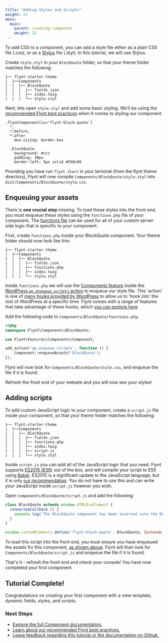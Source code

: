 ```yaml
---
title: "Adding Styles and Scripts"
weight: 22
menu:
  main:
    parent: creating-component
    weight: 22
---
```


To add CSS to a component, you can add a style file either as a plain CSS file (.css), or as a [Stylus](http://stylus-lang.com/) file (.styl). In this tutorial, we will use Stylus.

Create `style.styl` in your `BlockQuote` folder, so that your theme folder matches the following:

```
├── flynt-starter-theme
|  ├──Components
|  |  ├── BlockQuote
|  |  |  ├── fields.json
|  |  |  ├── index.twig
|  |  |  └── style.styl
```

Next, lets open `style.styl` and add some basic styling. We'll be using the [recommended Flynt best practices](/tutorials/best-practices/styles/) when it comes to styling our component.

```stylus
.flyntComponent[is='flynt-block-quote']
  *,
  *:before,
  *:after
    box-sizing: border-box

  .blockQuote
    background: #ccc
    padding: 30px
    border-left: 5px solid #558c89
```

Providing you have run `flynt start` in your terminal (from the flynt theme directory), Flynt will now compile `Components/BlockQuote/style.styl` into `dist/Components/BlockQuote/style.css`.

## Enqueuing your assets
There is **one crucial step** missing. To load these styles into the front end, you must enqueue these styles using the `functions.php` file of your component. The [functions file](/documentation/components/server-side-logic/) can be used for all of your custom server side logic that is specific to your component.

First, create `functions.php` inside your BlockQuote component. Your theme folder should now look like this:

```
├── flynt-starter-theme
|  ├──Components
|  |  ├── BlockQuote
|  |  |  ├── fields.json
|  |  |  ├── functions.php
|  |  |  ├── index.twig
|  |  |  └── style.styl
```

Inside `functions.php` we will use the [Components feature](/documentation/features/what-is-feature/) inside the [WordPress `wp_enqueue_scripts` action](https://codex.wordpress.org/Plugin_API/Action_Reference/wp_enqueue_scripts) to enqueue our style file. This 'action' is one of [many hooks provided by WordPress](https://codex.wordpress.org/Plugin_API#Hooks:_Actions_and_Filters) to allow us to 'hook into' the rest of WordPress at a specific time. Flynt comes with a range of features that take advantage of these hooks, which [you can explore here](/documentation/features/what-is-feature).

Add the following code to `Components/BlockQuote/functions.php`.

```php
<?php
namespace Flynt\Components\BlockQuote;

use Flynt\Features\Components\Component;

add_action('wp_enqueue_scripts', function () {
    Component::enqueueAssets('BlockQuote');
});
```

Flynt will now look for `Components/BlockQuote/style.css`, and enqueue the file if it is found.

Refresh the front end of your website and you will now see your styles!

## Adding scripts
To add custom JavaScript logic to your component, create a `script.js` file inside your component, so that your theme folder matches the following:

```
├── flynt-starter-theme
|  ├──Components
|  |  ├── BlockQuote
|  |  |  ├── fields.json
|  |  |  ├── functions.php
|  |  |  ├── index.twig
|  |  |  ├── script.js
|  |  |  └── style.styl
```

Inside `script.js` you can add all of the JavaScript logic that you need. Flynt supports [ES2015 (ES6)](https://babeljs.io/learn-es2015/) out of the box, and will compile your script to ES5 using [Babel](https://babeljs.io/). ES2015 is a significant update to the JavaScript language, but it is only [our recommendation](/tutorials/best-practices/scripts/). You do not have to use this and can write your JavaScript inside `script.js` however you wish.

Open `Components/BlockQuote/script.js` and add the following:

```js
class BlockQuote extends window.HTMLDivElement {
  connectedCallback () {
    console.log('The BlockQuote component has been inserted into the DOM!')
  }
}

window.customElements.define('flynt-block-quote', BlockQuote, {extends: 'div'})
```

To load this script into the front end, you must ensure you have enqueued the assets for this component, [as shown above](/tutorials/creating-component/adding-styles-scripts/#enqueuing-your-assets). Flynt will then look for `Components/BlockQuote/script.js` and enqueue the file if it is found.

That's it - refresh the front end and check your console! You have now completed your first component.

<div class="alert alert-steps">
  <h2>Tutorial Complete!</h2>

  <p>Congratulations on creating your first component with a view template, dynamic fields, styles, and scripts.</p>

  <h3>Next Steps</h3>

  <ul>
    <li><a href="/documentation/components">Explore the full Component documentation.</a></li>
    <li><a href="/tutorials/best-practices">Learn about our recommended Flynt best practices.</a></li>
    <li><a href="https://github.com/flyntwp/flynt-docs/issues">Leave feedback regarding this tutorial or the documentation on Github.</a></li>
  </ul>
</div>
